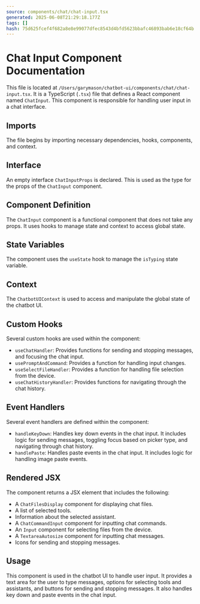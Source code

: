 ```yaml
---
source: components/chat/chat-input.tsx
generated: 2025-06-08T21:29:18.177Z
tags: []
hash: 75d625fcef4f682a8e8e99077dfec8543d4bfd5623bbafc46893bab6e18cf64b
---
```


# Chat Input Component Documentation

This file is located at `/Users/garymason/chatbot-ui/components/chat/chat-input.tsx`. It is a TypeScript (`.tsx`) file that defines a React component named `ChatInput`. This component is responsible for handling user input in a chat interface.

## Imports

The file begins by importing necessary dependencies, hooks, components, and context.

## Interface

An empty interface `ChatInputProps` is declared. This is used as the type for the props of the `ChatInput` component.

## Component Definition

The `ChatInput` component is a functional component that does not take any props. It uses hooks to manage state and context to access global state.

## State Variables

The component uses the `useState` hook to manage the `isTyping` state variable.

## Context

The `ChatbotUIContext` is used to access and manipulate the global state of the chatbot UI.

## Custom Hooks

Several custom hooks are used within the component:

- `useChatHandler`: Provides functions for sending and stopping messages, and focusing the chat input.
- `usePromptAndCommand`: Provides a function for handling input changes.
- `useSelectFileHandler`: Provides a function for handling file selection from the device.
- `useChatHistoryHandler`: Provides functions for navigating through the chat history.

## Event Handlers

Several event handlers are defined within the component:

- `handleKeyDown`: Handles key down events in the chat input. It includes logic for sending messages, toggling focus based on picker type, and navigating through chat history.
- `handlePaste`: Handles paste events in the chat input. It includes logic for handling image paste events.

## Rendered JSX

The component returns a JSX element that includes the following:

- A `ChatFilesDisplay` component for displaying chat files.
- A list of selected tools.
- Information about the selected assistant.
- A `ChatCommandInput` component for inputting chat commands.
- An `Input` component for selecting files from the device.
- A `TextareaAutosize` component for inputting chat messages.
- Icons for sending and stopping messages.

## Usage

This component is used in the chatbot UI to handle user input. It provides a text area for the user to type messages, options for selecting tools and assistants, and buttons for sending and stopping messages. It also handles key down and paste events in the chat input.